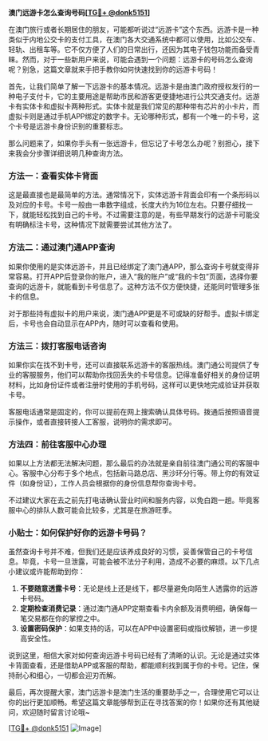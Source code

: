 **澳门远游卡怎么查询号码[[TG💪+ @donk5151](https://t.me/s/donk5151)]**

在澳门旅行或者长期居住的朋友，可能都听说过“远游卡”这个东西。远游卡是一种类似于内地公交卡的支付工具，在澳门各大交通系统中都可以使用，比如公交车、轻轨、出租车等。它不仅方便了人们的日常出行，还因为其电子钱包功能而备受青睐。然而，对于一些新用户来说，可能会遇到一个问题：远游卡的号码怎么查询呢？别急，这篇文章就来手把手教你如何快速找到你的远游卡号码！

首先，让我们简单了解一下远游卡的基本情况。远游卡是由澳门政府授权发行的一种电子支付卡，它的主要用途是帮助市民和游客更便捷地进行公共交通支付。远游卡有实体卡和虚拟卡两种形式。实体卡就是我们常见的那种带有芯片的小卡片，而虚拟卡则是通过手机APP绑定的数字卡。无论哪种形式，都有一个唯一的卡号，这个卡号是远游卡身份识别的重要标志。

那么问题来了，如果你手头有一张远游卡，但忘记了卡号怎么办呢？别担心，接下来我会分步骤详细说明几种查询方法。

### 方法一：查看实体卡背面

这是最直接也是最简单的方法。通常情况下，实体远游卡背面会印有一个条形码以及对应的卡号。卡号一般由一串数字组成，长度大约为16位左右。只要仔细找一下，就能轻松找到自己的卡号。不过需要注意的是，有些早期发行的远游卡可能没有明确标注卡号，这种情况下就需要尝试其他方法了。

### 方法二：通过澳门通APP查询

如果你使用的是实体远游卡，并且已经绑定了澳门通APP，那么查询卡号就变得非常容易。打开APP后登录你的账户，进入“我的账户”或“我的卡包”页面，选择你要查询的远游卡，就能看到卡号信息了。这种方法不仅方便快捷，还能同时管理多张卡的信息。

对于那些持有虚拟卡的用户来说，澳门通APP更是不可或缺的好帮手。虚拟卡绑定后，卡号也会自动显示在APP内，随时可以查看和使用。

### 方法三：拨打客服电话咨询

如果你实在找不到卡号，还可以直接联系远游卡的客服热线。澳门通公司提供了专业的客服服务，他们可以帮助你找回丢失的卡号信息。记得准备好相关的身份证明材料，比如身份证件或者注册时使用的手机号码，这样可以更快地完成验证并获取卡号。

客服电话通常是固定的，你可以提前在网上搜索确认具体号码。拨通后按照语音提示操作，或者直接转接人工客服，说明你的需求即可。

### 方法四：前往客服中心办理

如果以上方法都无法解决问题，那么最后的办法就是亲自前往澳门通公司的客服中心。客服中心分布于多个地点，包括新马路总店、黑沙环分行等。带上你的有效证件（如身份证），工作人员会根据你的身份信息帮你查询卡号。

不过建议大家在去之前先打电话确认营业时间和服务内容，以免白跑一趟。毕竟客服中心的排队人数可能会比较多，尤其是在旅游旺季。

### 小贴士：如何保护好你的远游卡号码？

虽然查询卡号并不难，但我们还是应该养成良好的习惯，妥善保管自己的卡号信息。毕竟，卡号一旦泄露，可能会被不法分子利用，造成不必要的麻烦。以下几点小建议或许能帮助到你：

1. **不要随意透露卡号**：无论是线上还是线下，都尽量避免向陌生人透露你的远游卡号码。
2. **定期检查消费记录**：通过澳门通APP定期查看卡内余额及消费明细，确保每一笔交易都在你的掌控之中。
3. **设置密码保护**：如果支持的话，可以在APP中设置密码或指纹解锁，进一步提高安全性。

说到这里，相信大家对如何查询远游卡号码已经有了清晰的认识。无论是通过实体卡背面查看，还是借助APP或客服的帮助，都能顺利找到属于你的卡号。记住，保持耐心和细心，一切都会迎刃而解。

最后，再次提醒大家，澳门远游卡是澳门生活的重要助手之一，合理使用它可以让你的出行更加顺畅。希望这篇文章能够帮到正在寻找答案的你！如果你还有其他疑问，欢迎随时留言讨论哦~

[[TG💪+ @donk5151](https://t.me/s/donk5151) ![Image](https://i.postimg.cc/rwNCRYN7/Snipaste-2025-04-30-17-27-05.png)]